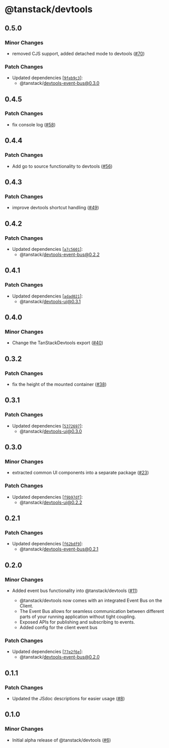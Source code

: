# @tanstack/devtools

## 0.5.0

### Minor Changes

- removed CJS support, added detached mode to devtools ([#70](https://github.com/TanStack/devtools/pull/70))

### Patch Changes

- Updated dependencies [[`9feb9c3`](https://github.com/TanStack/devtools/commit/9feb9c33517bda2e515b00d423bedab2502c9981)]:
  - @tanstack/devtools-event-bus@0.3.0

## 0.4.5

### Patch Changes

- fix console log ([#58](https://github.com/TanStack/devtools/pull/58))

## 0.4.4

### Patch Changes

- Add go to source functionality to devtools ([#56](https://github.com/TanStack/devtools/pull/56))

## 0.4.3

### Patch Changes

- improve devtools shortcut handling ([#49](https://github.com/TanStack/devtools/pull/49))

## 0.4.2

### Patch Changes

- Updated dependencies [[`a7c5601`](https://github.com/TanStack/devtools/commit/a7c5601607a8f2ee293f23f10f434c623f0b7761)]:
  - @tanstack/devtools-event-bus@0.2.2

## 0.4.1

### Patch Changes

- Updated dependencies [[`adad021`](https://github.com/TanStack/devtools/commit/adad0217e25044993bc24f19cd06ce546433b5ba)]:
  - @tanstack/devtools-ui@0.3.1

## 0.4.0

### Minor Changes

- Change the TanStackDevtools export ([#40](https://github.com/TanStack/devtools/pull/40))

## 0.3.2

### Patch Changes

- fix the height of the mounted container ([#38](https://github.com/TanStack/devtools/pull/38))

## 0.3.1

### Patch Changes

- Updated dependencies [[`5372697`](https://github.com/TanStack/devtools/commit/5372697a58bfd60f4c25f0d3f7291c2d1b473b09)]:
  - @tanstack/devtools-ui@0.3.0

## 0.3.0

### Minor Changes

- extracted common UI components into a separate package ([#23](https://github.com/TanStack/devtools/pull/23))

### Patch Changes

- Updated dependencies [[`f9b97df`](https://github.com/TanStack/devtools/commit/f9b97dfbfdb3b6eccf51cba2655b8bd542f21bfa)]:
  - @tanstack/devtools-ui@0.2.2

## 0.2.1

### Patch Changes

- Updated dependencies [[`f62bdf9`](https://github.com/TanStack/devtools/commit/f62bdf903591fad15cccab93290a95c194c99b51)]:
  - @tanstack/devtools-event-bus@0.2.1

## 0.2.0

### Minor Changes

- Added event bus functionality into @tanstack/devtools ([#11](https://github.com/TanStack/devtools/pull/11))

  - @tanstack/devtools now comes with an integrated Event Bus on the Client.
  - The Event Bus allows for seamless communication between different parts of your running application
    without tight coupling.
  - Exposed APIs for publishing and subscribing to events.
  - Added config for the client event bus

### Patch Changes

- Updated dependencies [[`77e2f6e`](https://github.com/TanStack/devtools/commit/77e2f6e8d3d5cc82b8d37fcc00c01078e9960003)]:
  - @tanstack/devtools-event-bus@0.2.0

## 0.1.1

### Patch Changes

- Updated the JSdoc descriptions for easier usage ([#8](https://github.com/TanStack/devtools/pull/8))

## 0.1.0

### Minor Changes

- Initial alpha release of @tanstack/devtools ([#6](https://github.com/TanStack/devtools/pull/6))
